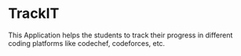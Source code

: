 # TrackIT
This Application helps the students to track their progress in different coding platforms like codechef, codeforces, etc.
